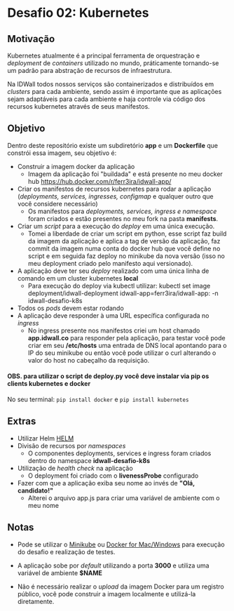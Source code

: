 # Desafio 02: Kubernetes

## Motivação

Kubernetes atualmente é a principal ferramenta de orquestração e _deployment_ de _containers_ utilizado no mundo, práticamente tornando-se um padrão para abstração de recursos de infraestrutura. 

Na IDWall todos nossos serviços são containerizados e distribuídos em _clusters_ para cada ambiente, sendo assim é importante que as aplicações sejam adaptáveis para cada ambiente e haja controle via código dos recursos kubernetes através de seus manifestos. 

## Objetivo
Dentro deste repositório existe um subdiretório **app** e um **Dockerfile** que constrói essa imagem, seu objetivo é:

- Construir a imagem docker da aplicação
    - Imagem da aplicação foi "buildada" e está presente no meu docker hub https://hub.docker.com/r/ferr3ira/idwall-app/
- Criar os manifestos de recursos kubernetes para rodar a aplicação (_deployments, services, ingresses, configmap_ e qualquer outro que você considere necessário)
    - Os manifestos para _deployments, services, ingress e namespace_ foram criados e estão presentes no meu fork na pasta **manifests**.
- Criar um _script_ para a execução do _deploy_ em uma única execução.
    - Tomei a liberdade de criar um script em python, esse script faz build da imagem da aplicação e aplica a tag de versão da aplicação, faz commit da imagem numa conta do docker hub que você define no script e em seguida faz deploy no minikube da nova versão (isso no meu deployment criado pelo manifesto aqui versionado).  
- A aplicação deve ter seu _deploy_ realizado com uma única linha de comando em um cluster kubernetes **local**
    - Para execução do deploy via kubectl utilizar: kubectl set image deployment/idwall-deployment idwall-app=ferr3ira/idwall-app:<TAG QUE DESEJA FAZER DEPLOY> -n idwall-desafio-k8s 
- Todos os _pods_ devem estar rodando
- A aplicação deve responder à uma URL específica configurada no _ingress_
    - No ingress presente nos manifestos criei um host chamado **app.idwall.co** para responder pela aplicação, para testar você pode criar em seu **/etc/hosts** uma entrada de DNS local apontando para o IP do seu minikube ou então você pode utilizar o curl alterando o valor do host no cabeçalho da requisição.

#### OBS. para utilizar o script de deploy.py você deve instalar via pip os clients **kubernetes** e **docker**
No seu terminal:
```pip install docker``` e ```pip install kubernetes```
    


## Extras 
- Utilizar Helm [HELM](https://helm.sh)
- Divisão de recursos por _namespaces_
    - O componentes deployments, services e ingress foram criados dentro do namespace **idwall-desafio-k8s**
- Utilização de _health check_ na aplicação
    - O deployment foi criado com o **livenessProbe** configurado
- Fazer com que a aplicação exiba seu nome ao invés de **"Olá, candidato!"**
    - Alterei o arquivo app.js para criar uma variável de ambiente com o meu nome 

## Notas

* Pode se utilizar o [Minikube](https://github.com/kubernetes/minikube) ou [Docker for Mac/Windows](https://docs.docker.com/docker-for-mac/) para execução do desafio e realização de testes.

* A aplicação sobe por _default_ utilizando a porta **3000** e utiliza uma variável de ambiente **$NAME**

* Não é necessário realizar o _upload_ da imagem Docker para um registro público, você pode construir a imagem localmente e utilizá-la diretamente.